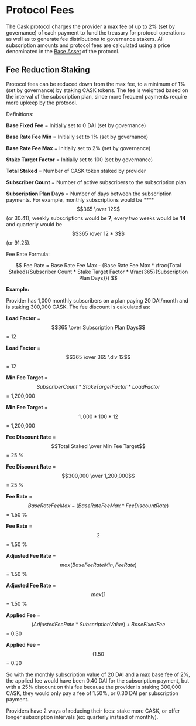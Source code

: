 # Protocol Fees

The Cask protocol charges the provider a max fee of up to 2% (set by governance) of each payment to fund the treasury for protocol operations as well as to generate fee distributions to governance stakers. All subscription amounts and protocol fees are calculated using a price denominated in the [Base Asset](protocol-operation.md#base-asset) of the protocol.

## Fee Reduction Staking <a href="#_8kzti3jffff" id="_8kzti3jffff"></a>

Protocol fees can be reduced down from the max fee, to a minimum of 1% (set by governance) by staking CASK tokens. The fee is weighted based on the interval of the subscription plan, since more frequent payments require more upkeep by the protocol.

Definitions:

**Base Fixed Fee** = Initially set to 0 DAI (set by governance)

**Base Rate Fee Min** = Initially set to 1% (set by governance)

**Base Rate Fee Max** = Initially set to 2% (set by governance)

**Stake Target Factor** = Initially set to 100 (set by governance)

**Total Staked** = Number of CASK token staked by provider

**Subscriber Count** = Number of active subscribers to the subscription plan

**Subscription Plan Days** = Number of days between the subscription payments. For example, monthly subscriptions would be **** $$365 \over 12$$(or 30.41), weekly subscriptions would be **7**, every two weeks would be **14** and quarterly would be $$365 \over 12 * 3$$(or 91.25).

Fee Rate Formula:

$$
Fee Rate = Base Rate Fee Max -
(Base Rate Fee Max * \frac{Total Staked}{Subscriber Count * Stake Target Factor * \frac{365}{Subscription Plan Days}})
$$

**Example:**

Provider has 1,000 monthly subscribers on a plan paying 20 DAI/month and is staking 300,000 CASK. The fee discount is calculated as:

**Load Factor** = $$365 \over Subscription Plan Days$$= 12

**Load Factor** = $$365 \over 365 \div 12$$= 12

**Min Fee Target** = $$Subscriber Count * Stake Target Factor * Load Factor$$= 1,200,000

**Min Fee Target** = $$1,000 * 100 * 12$$= 1,200,000

**Fee Discount Rate** = $$Total Staked \over Min Fee Target$$= 25 %

**Fee Discount Rate** = $$300,000 \over 1,200,000$$= 25 %

**Fee Rate** =$$Base Rate Fee Max - (Base Rate Fee Max * Fee Discount Rate)$$= 1.50 %

**Fee Rate** =$$2 % - (2 % * 25 %)$$= 1.50 %

**Adjusted Fee Rate** = $$max(Base Fee Rate Min, Fee Rate)$$= 1.50 %

**Adjusted Fee Rate** = $$max(1 %, 1.50 %)$$= 1.50 %

**Applied Fee** = $$(Adjusted Fee Rate * Subscription Value) + Base Fixed Fee$$= 0.30

**Applied Fee** = $$(1.50 % * 20 DAI) + 0$$= 0.30

So with the monthly subscription value of 20 DAI and a max base fee of 2%, the applied fee would have been 0.40 DAI for the subscription payment, but with a 25% discount on this fee because the provider is staking 300,000 CASK, they would only pay a fee of 1.50%, or 0.30 DAI per subscription payment.

Providers have 2 ways of reducing their fees: stake more CASK, or offer longer subscription intervals (ex: quarterly instead of monthly).
